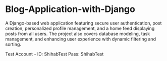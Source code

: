 # Blog-Application-with-Django
A Django-based web application featuring secure user authentication, post creation, personalized profile management, and a home feed displaying posts from all users. The project also covers database modeling, task management, and enhancing user experience with dynamic filtering and sorting.

Test Account -
ID: ShihabTest
Pass: ShihabTest